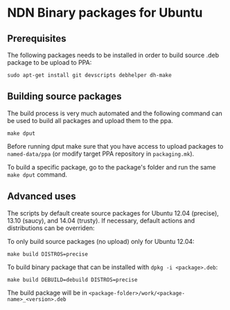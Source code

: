 NDN Binary packages for Ubuntu
==============================

Prerequisites
-------------

The following packages needs to be installed in order to build source .deb package to be
upload to PPA:

    sudo apt-get install git devscripts debhelper dh-make

Building source packages
------------------------

The build process is very much automated and the following command can be used to build
all packages and upload them to the ppa.

    make dput

Before running dput make sure that you have access to upload packages to `named-data/ppa`
(or modify target PPA repository in `packaging.mk`).

To build a specific package, go to the package's folder and run the same `make dput` command.

Advanced uses
-------------

The scripts by default create source packages for Ubuntu 12.04 (precise), 13.10 (saucy),
and 14.04 (trusty).  If necessary, default actions and distributions can be overriden:

To only build source packages (no upload) only for Ubuntu 12.04:

    make build DISTROS=precise

To build binary package that can be installed with `dpkg -i <package>.deb`:

    make build DEBUILD=debuild DISTROS=precise

The build package will be in `<package-folder>/work/<package-name>_<version>.deb`
